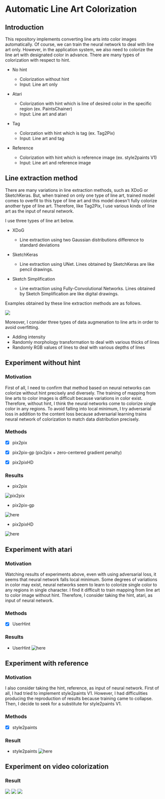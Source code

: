 # Automatic Line Art Colorization

## Introduction
This repository implements converting line arts into color images automatically. Of course, we can train the neural network to deal with line art only. However, in the application system, we also need to colorize the line art with designated color in advance. There are many types of colorization with respect to hint.

- No hint
  - Colorization without hint
  - Input: Line art only
  
- Atari
  - Colorization with hint which is line of desired color in the specific region (ex. PaintsChainer)
  - Input: Line art and atari
  
- Tag
  - Colorzation with hint which is tag (ex. Tag2Pix)
  - Input: Line art and tag
  
- Reference
  - Colorization with hint which is reference image (ex. style2paints V1)
  - Input: Line art and reference image
  
## Line extraction method
There are many variations in line extraction methods, such as XDoG or SketchKeras. But, when trained on only one type of line art, trained model comes to overfit to this type of line art and this model doesn't fully colorize another type of line art. Therefore, like Tag2Pix, I use various kinds of line art as the input of neural network.

I use three types of line art below.

- XDoG
  - Line extraction using two Gaussian distributions difference to standard deviations
  
- SketchKeras
  - Line extraction using UNet. Lines obtained by SketchKeras are like pencil drawings.
  
- Sketch Simplification
  - Line extraction using Fully-Convolutional Networks. Lines obtained by Sketch Simplification are like digital drawings.

Examples obtained by these line extraction methods are as follows.  

![](https://github.com/SerialLain3170/Colorization/blob/master/Data/lineart.png)

Moreover, I consider three types of data augmenation to line arts in order to avoid overfitting.

- Adding intensity
- Randomly morphology transformation to deal with various thicks of lines
- Randomly RGB values of lines to deal with various depths of lines

## Experiment without hint

### Motivation
First of all, I need to confirm that method based on neural networks can colorize without hint precisely and diversely. The training of mapping from line arts to color images is difficult because variations in color exist. Therefore, without hint, I think the neural networks come to colorize single color in any regions. To avoid falling into local minimum, I try adversarial loss in addition to the content loss because adversarial learning trains neural network of colorization to match data distribution precisely.

### Methods
- [x] pix2pix
- [x] pix2pix-gp (pix2pix + zero-centered gradient penalty)
- [x] pix2pixHD


### Results
- pix2pix

![pix2pix](https://github.com/SerialLain3170/Line-to-Color/blob/master/pix2pix/result.png)


- pix2pix-gp

![here](https://github.com/SerialLain3170/Colorization/blob/master/pix2pix-gp/result.png)

- pix2pixHD

![here](https://github.com/SerialLain3170/Line-to-Color/blob/master/pix2pixHD/visualize_125.png)

## Experiment with atari

### Motivation
Watching results of experiments above, even with using adversarial loss, it seems that neural network falls local minimum. Some degrees of variations in color may exist, neural networks seem to learn to colorize single color to any regions in single character. I find it difficult to train mapping from line art to color image without hint. Therefore, I consider taking the hint, atari, as input of neural network.

### Methods
- [x] UserHint

### Results
- UserHint
![here](https://github.com/SerialLain3170/Colorization/blob/master/UserHint/data/result2.png)

## Experiment with reference

### Motivation
I also consider taking the hint, reference, as input of neural network. First of all, I had tried to implement style2paints V1. However, I had difficulities producing the reproduction of results because training came to collapse. Then, I decide to seek for a substitute for style2paints V1.

### Methods
- [x] style2paints

### Result
- style2paints
![here](https://github.com/SerialLain3170/Colorization/blob/master/style2paints/data/res1.png)

## Experiment on video colorization

### Result
![](https://github.com/SerialLain3170/Colorization/blob/master/video/data/never_color1.gif)
![](https://github.com/SerialLain3170/Colorization/blob/master/video/data/sakura1_color1.gif)
![](https://github.com/SerialLain3170/Colorization/blob/master/video/data/rayearth1_color1.gif)
